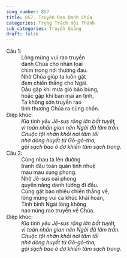 ```yaml
---
song_number: 857
title: 857. Truyền Rao Danh Chúa
categories: Trọng Trách Hội Thánh
sub_categories: Truyền Giảng
draft: false
---
```

<dl><dt>Câu 1:</dt><dd data-verse="1">Lòng mừng vui rao truyền <br/>danh Chúa cho nhân loại <br/>chìm trong nơi thương đau. <br/>Nhờ Chúa giúp ta luôn gặt <br/>đem chiến thắng cho Ngài. <br/>Dầu gặp khi mưa gió bão bùng, <br/>hoặc gặp khi ban mai an tịnh, <br/>Ta không sờn truyền rao <br/>tình thương Chúa ra cùng chốn. </dd><dt>Điệp khúc:</dt><dd data-chorus="1"><em>Kìa tình yêu Jê-sus rộng lớn bất tuyệt, <br/>vì toàn nhân gian nên Ngài đã lâm trần. <br/>Chuộc tội nhân khỏi nơi tăm tối <br/>nhờ dòng huyết từ Gô-gô-tha, <br/>gội sạch bao ô dơ khiến tâm sạch trong. </em></dd><dt>Câu 2:</dt><dd data-verse="2">Cùng nhau ta lên đường <br/>tranh đấu toán quân tinh nhuệ <br/>mau mau xung phong. <br/>Nhờ Jê-sus oai phong <br/>quyền năng danh tướng đi đầu. <br/>Cùng gặt bao nhiêu chiến thắng về, <br/>lòng mừng vui ca khúc khải hoàn, <br/>Tinh binh Ngài lòng không <br/>nao núng rao truyền về Chúa. </dd><dt>Điệp khúc:</dt><dd data-chorus="1"><em>Kìa tình yêu Jê-sus rộng lớn bất tuyệt, <br/>vì toàn nhân gian nên Ngài đã lâm trần. <br/>Chuộc tội nhân khỏi nơi tăm tối <br/>nhờ dòng huyết từ Gô-gô-tha, <br/>gội sạch bao ô dơ khiến tâm sạch trong. </em></dd></dl>